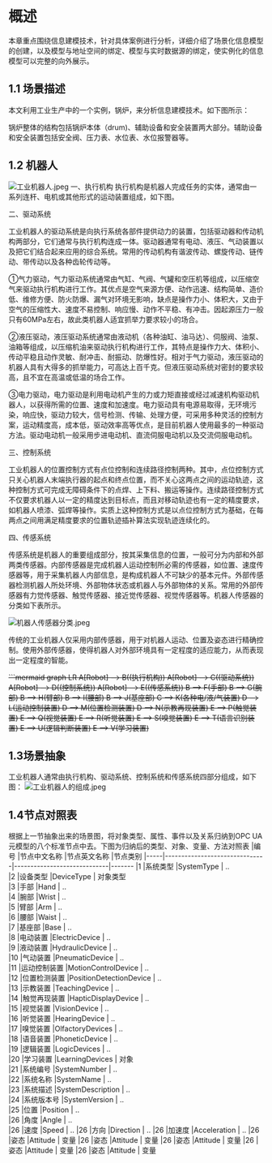 # 概述
本章重点围绕信息建模技术，针对具体案例进行分析，详细介绍了场景化信息模型的创建，以及模型与地址空间的绑定、模型与实时数据源的绑定，使实例化的信息模型可以完整的向外展示。

## 1.1 场景描述
本文利用工业生产中的一个实例，锅炉，来分析信息建模技术。如下图所示：

锅炉整体的结构包括锅炉本体（drum)、辅助设备和安全装置两大部分。辅助设备和安全装置包括安全阀、压力表、水位表、水位报警器等。
## 1.2 机器人

![工业机器人.jpeg](https://i.loli.net/2020/04/04/KezSEiOVowUXMtd.jpg)
 一、执行机构
执行机构是机器人完成任务的实体，通常由一系列连杆、电机或其他形式的运动装置组成，如下图。

二、驱动系统

工业机器人的驱动系统是向执行系统各部件提供动力的装置，包括驱动器和传动机构两部分，它们通常与执行机构连成一体。驱动器通常有电动、液压、气动装置以及把它们结合起来应用的综合系统。常用的传动机构有谐波传动、螺旋传动、链传动、带传动以及各种齿轮传动等。

①气力驱动，气力驱动系统通常由气缸、气阀、气罐和空压机等组成，以压缩空气来驱动执行机构进行工作。其优点是空气来源方便、动作迅速、结构简单、造价低、维修方便、防火防爆、漏气对环境无影响，缺点是操作力小、体积大，又由于空气的压缩性大、速度不易控制、响应慢、动作不平稳、有冲击。因起源压力一般只有60MPa左右，故此类机器人适宜抓举力要求较小的场合。

②液压驱动，液压驱动系统通常由液动机（各种油缸、油马达）、伺服阀、油泵、油箱等组成，以压缩机油来驱动执行机构进行工作，其特点是操作力大、体积小、传动平稳且动作灵敏、耐冲击、耐振动、防爆性好。相对于气力驱动，液压驱动的机器人具有大得多的抓举能力，可高达上百千克。但液压驱动系统对密封的要求较高，且不宜在高温或低温的场合工作。

③电力驱动，电力驱动是利用电动机产生的力或力矩直接或经过减速机构驱动机器人，以获得所需的位置、速度和加速度。电力驱动具有电源易取得，无环境污染，响应快，驱动力较大，信号检测、传输、处理方便，可采用多种灵活的控制方案，运动精度高，成本低，驱动效率高等优点，是目前机器人使用最多的一种驱动方法。驱动电动机一般采用步进电动机、直流伺服电动机以及交流伺服电动机。

三、控制系统

工业机器人的位置控制方式有点位控制和连续路径控制两种。其中，点位控制方式只关心机器人末端执行器的起点和终点位置，而不关心这两点之间的运动轨迹，这种控制方式可完成无障碍条件下的点焊、上下料、搬运等操作。连续路径控制方式不仅要求机器人以一定的精度达到目标点，而且对移动轨迹也有一定的精度要求，如机器人喷漆、弧焊等操作。实质上这种控制方式是以点位控制方式为基础，在每两点之间用满足精度要求的位置轨迹插补算法实现轨迹连续化的。

四、传感系统

传感系统是机器人的重要组成部分，按其采集信息的位置，一般可分为内部和外部两类传感器。内部传感器是完成机器人运动控制所必需的传感器，如位置、速度传感器等，用于采集机器人内部信息，是构成机器人不可缺少的基本元件。外部传感器检测机器人所处环境、外部物体状态或机器人与外部物体的关系。常用的外部传感器有力觉传感器、触觉传感器、接近觉传感器、视觉传感器等。机器人传感器的分类如下表所示。

![机器人传感器分类.jpeg](https://i.loli.net/2020/04/04/sZznE3c45erNxS2.jpg)

传统的工业机器人仅采用内部传感器，用于对机器人运动、位置及姿态进行精确控制。使用外部传感器，使得机器人对外部环境具有一定程度的适应能力，从而表现出一定程度的智能。

~~```mermaid
graph LR
A[Robot] --> B((执行机构))
A[Robot] --> C((驱动系统))
A[Robot] --> D((控制系统))
A[Robot] --> E((传感系统))
B --> F(手部)
B --> G(腕部)
B --> H(臂部)
B --> I(腰部)
B --> J(基座部)
C --> K(各种电/液/气装置)
D --> L(运动控制装置)
D --> M(位置检测装置)
D --> N(示教再现装置)
E --> P(触觉装置)
E --> Q(视觉装置)
E --> R(听觉装置)
E --> S(嗅觉装置)
E --> T(语言识别装置)
E --> U(逻辑判断装置)
E --> V(学习装置)~~
## 1.3场景抽象
工业机器人通常由执行机构、驱动系统、控制系统和传感系统四部分组成，如下图：
![工业机器人的组成.jpeg](https://i.loli.net/2020/04/04/W4mKAaokFEXS8v9.jpg)
## 1.4节点对照表
根据上一节抽象出来的场景图，将对象类型、属性、事件以及关系归纳到OPC UA元模型的八个标准节点中去。下图为归纳后的类型、对象、变量、方法对照表
|编号  |节点中文名称                     |节点英文名称                   |节点类别
|-----|-------------------------------|-----------------------------|-------
|1    |系统类型            			  |SystemType            		| ..      
|2    |设备类型           			  |DeviceType            		| 对象类型      
|3    |手部				 			  |Hand							|  ..     
|4    |腕部				 			  |Wrist						|  ..   
|5    |臂部							  |Arm							|  ..     
|6    |腰部							  |Waist						|  ..     
|7    |基座部						  |Base							|  ..     
|8    |电动装置				  		  |ElectricDevice				|  ..     
|9    |液动装置					  	  |HydraulicDevice				|  ..     
|10    |气动装置					  	  |PneumaticDevice				|  ..     
|11    |运动控制装置					  |MotionControlDevice			|  ..     
|12    |位置检测装置					  |PositionDetectionDevice		|  ..     
|13    |示教装置					  	  |TeachingDevice				|  ..     
|14    |触觉再现装置					  |HapticDisplayDevice			|  ..     
|15    |视觉装置						  |VisionDevice					|  ..     
|16    |听觉装置						  |HearingDevice				|  ..     
|17    |嗅觉装置						  |OlfactoryDevices				|  ..     
|18    |语音装置					  	  |PhoneticDevice				|  ..     
|19    |逻辑装置					  	  |LogicDevices					|  ..     
|20    |学习装置						  |LearningDevices				|  对象  
|21    |系统编号						  |SystemNumber					|  ..  
|22    |系统名称						  |SystemName					|  ..  
|23    |系统描述						  |SystemDescription			|  ..  
|24    |系统版本号					  |SystemVersion				|  ..  
|25    |位置						  	  |Position						|  ..  
|26    |角度						  	  |Angle						|  ..  
|26    |速度						  	  |Speed						|  .. 
|26    |方向					  		  |Direction					|  .. 
|26    |加速度						  |Acceleration					|  .. 
|26    |姿态					  		  |Attitude						|  变量 
|26    |姿态					  		  |Attitude						|  变量 
|26    |姿态					  		  |Attitude						|  变量 
|26    |姿态					  		  |Attitude						|  变量 
|26    |姿态					  		  |Attitude						|  变量 

<!--stackedit_data:
eyJoaXN0b3J5IjpbNTMyNTYyODEzLDE0NTI3NzUxMDEsMzc2MT
M3OTk1LC0zNDIxNDcyNTksODYyODA4OTUyLC00MTkzNjk2ODIs
LTExNzY2NDAzNDYsLTE2MTQ1MDI2NSwtODkyMTM0NzQ4LC0xND
IzMjA3NDAzLC04OTIxMzQ3NDgsMzkwMTU0MjMsLTIzNDkzNDQ3
NywtMjA4ODc0NjYxMl19
-->
